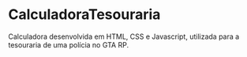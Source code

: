 # CalculadoraTesouraria

Calculadora desenvolvida em HTML, CSS e Javascript, utilizada para a tesouraria de uma polícia no GTA RP. 
